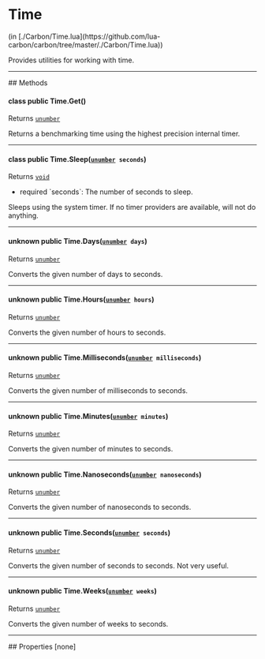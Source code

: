 <link href="../../style.css" rel="stylesheet" type="text/css"/>
<h1 class="class-title">Time</h1>
<span class="file-link">(in [./Carbon/Time.lua](https://github.com/lua-carbon/carbon/tree/master/./Carbon/Time.lua))</span><br/>

Provides utilities for working with time.


<hr />
## Methods
<h4 class="method-name"><span class="doc-scope doc-class">class</span> <span class="doc-visibility doc-public">public</span> Time.Get()</h4>
<p class="method-returns bold">Returns <code><a href="Types#unumber">unumber</a></code></p>
<ul class="doc-arg-list">

</ul>

Returns a benchmarking time using the highest precision internal timer.
<hr/>
<h4 class="method-name"><span class="doc-scope doc-class">class</span> <span class="doc-visibility doc-public">public</span> Time.Sleep(<code><a href="Types#unumber">unumber</a> seconds</code>)</h4>
<p class="method-returns bold">Returns <code><a href="Types#void">void</a></code></p>
<ul class="doc-arg-list">
<li><span class="doc-arg-level doc-required">required</span>  `seconds`: The number of seconds to sleep.</li>
</ul>

Sleeps using the system timer.
If no timer providers are available, will not do anything.
<hr/>
<h4 class="method-name"><span class="doc-unknown">unknown</span> <span class="doc-visibility doc-public">public</span> Time.Days(<code><a href="Types#unumber">unumber</a> days</code>)</h4>
<p class="method-returns bold">Returns <code><a href="Types#unumber">unumber</a></code></p>
<ul class="doc-arg-list">

</ul>

Converts the given number of days to seconds.
<hr/>
<h4 class="method-name"><span class="doc-unknown">unknown</span> <span class="doc-visibility doc-public">public</span> Time.Hours(<code><a href="Types#unumber">unumber</a> hours</code>)</h4>
<p class="method-returns bold">Returns <code><a href="Types#unumber">unumber</a></code></p>
<ul class="doc-arg-list">

</ul>

Converts the given number of hours to seconds.
<hr/>
<h4 class="method-name"><span class="doc-unknown">unknown</span> <span class="doc-visibility doc-public">public</span> Time.Milliseconds(<code><a href="Types#unumber">unumber</a> milliseconds</code>)</h4>
<p class="method-returns bold">Returns <code><a href="Types#unumber">unumber</a></code></p>
<ul class="doc-arg-list">

</ul>

Converts the given number of milliseconds to seconds.
<hr/>
<h4 class="method-name"><span class="doc-unknown">unknown</span> <span class="doc-visibility doc-public">public</span> Time.Minutes(<code><a href="Types#unumber">unumber</a> minutes</code>)</h4>
<p class="method-returns bold">Returns <code><a href="Types#unumber">unumber</a></code></p>
<ul class="doc-arg-list">

</ul>

Converts the given number of minutes to seconds.
<hr/>
<h4 class="method-name"><span class="doc-unknown">unknown</span> <span class="doc-visibility doc-public">public</span> Time.Nanoseconds(<code><a href="Types#unumber">unumber</a> nanoseconds</code>)</h4>
<p class="method-returns bold">Returns <code><a href="Types#unumber">unumber</a></code></p>
<ul class="doc-arg-list">

</ul>

Converts the given number of nanoseconds to seconds.
<hr/>
<h4 class="method-name"><span class="doc-unknown">unknown</span> <span class="doc-visibility doc-public">public</span> Time.Seconds(<code><a href="Types#unumber">unumber</a> seconds</code>)</h4>
<p class="method-returns bold">Returns <code><a href="Types#unumber">unumber</a></code></p>
<ul class="doc-arg-list">

</ul>

Converts the given number of seconds to seconds.
Not very useful.
<hr/>
<h4 class="method-name"><span class="doc-unknown">unknown</span> <span class="doc-visibility doc-public">public</span> Time.Weeks(<code><a href="Types#unumber">unumber</a> weeks</code>)</h4>
<p class="method-returns bold">Returns <code><a href="Types#unumber">unumber</a></code></p>
<ul class="doc-arg-list">

</ul>

Converts the given number of weeks to seconds.

<hr />
## Properties
[none]
